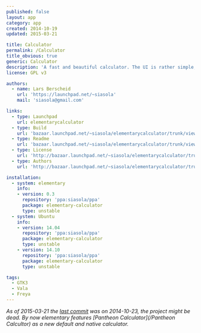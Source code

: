 ```yaml
---
published: false
layout: app
category: app
created: 2014-10-19
updated: 2015-03-21

title: Calculator
permalink: /Calculator
title_obvious: true
generic: Calculator
description: 'A fast and beautiful calculator. The UI is rather simple, but scientific functions and mathematical constants can be typed in. It has a history functionality for the current session and clipboard support.'
license: GPL v3

authors:
  - name: Lars Berscheid
    url: 'https://launchpad.net/~siasola'
    mail: 'siasola@gmail.com'

links:
  - type: Launchpad
    url: elementarycalculator
  - type: Build
    url: 'bazaar.launchpad.net/~siasola/elementarycalculator/trunk/view/head:/INSTALL'
  - type: Readme
    url: 'bazaar.launchpad.net/~siasola/elementarycalculator/trunk/view/head:/README'
  - type: License
    url: 'http://bazaar.launchpad.net/~siasola/elementarycalculator/trunk/view/head:/COPYING'
  - type: Authors
    url: 'http://bazaar.launchpad.net/~siasola/elementarycalculator/trunk/view/head:/AUTHORS'

installation:
  - system: elementary
    info:
    - version: 0.3
      repository: 'ppa:siasola/ppa'
      package: elementary-calculator
      type: unstable
  - system: Ubuntu
    info:
    - version: 14.04
      repository: 'ppa:siasola/ppa'
      package: elementary-calculator
      type: unstable
    - version: 14.10
      repository: 'ppa:siasola/ppa'
      package: elementary-calculator
      type: unstable

tags:
  - GTK3
  - Vala
  - Freya
---
```


*As of 2015-03-21 the [last commit](https://code.launchpad.net/elementarycalculator) was on 2014-10-23, the project might be dead. By now elementary features [Pantheon Calculator](/Pantheon Calcultor) as a new default and native calculator.*